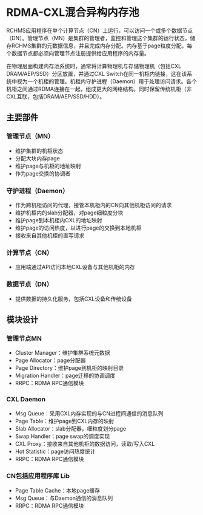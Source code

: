 # RDMA-CXL混合异构内存池

RCHMS应用程序在单个计算节点（CN）上运行，可以访问一个或多个数据节点（DN）。管理节点（MN）是集群的管理者，监控和管理这个集群的运行状态，储存RCHMS集群的元数据信息，并且完成内存分配。内存基于page粒度分配，每个数据节点都必须向管理节点注册提供给应用程序的内存量。

在物理层面构建内存池系统时，通常将计算物理机与存储物理机（包括CXL DRAM/AEP/SSD）分区放置，并通过CXL Switch在同一机柜内链接，这在该系统中视为一个机柜的管理。机柜内守护进程（Daemon）用于处理访问请求。各个机柜之间通过RDMA连接在一起，组成更大的网络结构。同时保留传统机柜（非CXL互联，包括DRAM/AEP/SSD/HDD）。

## 主要部件

### 管理节点（MN）
* 维护集群的机柜状态
* 分配大块内存page
* 维护page与机柜的地址映射
* 作为page交换的协调者

### 守护进程（Daemon）
* 作为跨机柜访问的代理，接管本机柜内的CN向其他机柜访问的请求
* 维护机柜内的slab分配器，对page细粒度分块
* 维护page到本机柜内CXL的地址映射
* 维护page的访问热度，以进行page的交换到本地机柜
* 接收来自其他机柜的直写请求

### 计算节点（CN）
* 应用端通过API访问本地CXL设备与其他机柜的内存

### 数据节点（DN）
* 提供数据的持久化服务，包括CXL设备和传统设备

## 模块设计

### 管理节点MN
* Cluster Manager：维护集群系统元数据
* Page Allocator：page分配器
* Page Directory：维护page到机柜的映射目录
* Migration Handler：page迁移的协调调度
* RRPC：RDMA RPC通信模块

### CXL Daemon
* Msg Queue：采用CXL内存实现的与CN进程间通信的消息队列
* Page Table：维护page到CXL内存的映射
* Slab Allocator：slab分配器，细粒度划分page
* Swap Handler：page swap的调度实现
* CXL Proxy：接收来自其他机柜的数据访问，读取/写入CXL
* Hot Statistic：page访问热度统计
* RRPC：RDMA RPC通信模块

### CN包括应用程序库 Lib
* Page Table Cache：本地page缓存
* Msg Queue：与Daemon通信的消息队列
* RRPC：RDMA RPC通信模块